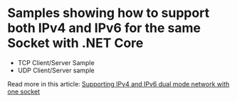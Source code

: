 # Samples showing how to support both IPv4 and IPv6 for the same Socket with .NET Core
 - TCP Client/Server Sample
 - UDP Client/Server sample

Read more in this article: [Supporting IPv4 and IPv6 dual mode network with one socket](http://www.lybecker.com/blog/2018/08/23/supporting-ipv4-and-ipv6-dual-mode-network-with-one-socket/)
